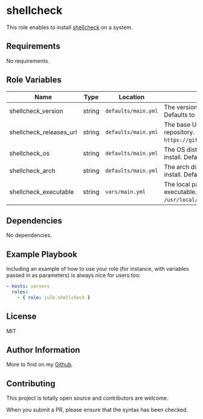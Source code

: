 # shellcheck

This role enables to install [shellcheck](https://www.shellcheck.net/) on a system.

## Requirements

No requirements.

## Role Variables

| Name                    | Type   | Location            | Description                                                                                           |
| ----------------------- | ------ | ------------------- | ----------------------------------------------------------------------------------------------------- |
| shellcheck_version      | string | `defaults/main.yml` | The version of shellcheck to install. Defaults to `0.7.2`.                                            |
| shellcheck_releases_url | string | `defaults/main.yml` | The base URL of shellcheck releases repository. Defaults to `https://github.com/koalaman/shellcheck`. |
| shellcheck_os           | string | `defaults/main.yml` | The OS distribution of shellcheck to install. Defaults to `linux`.                                    |
| shellcheck_arch         | string | `defaults/main.yml` | The arch distribution of shellcheck to install. Defaults to `x86_64`.                                 |
| shellcheck_executable   | string | `vars/main.yml`     | The local path where to install shellcheck executable. Defaults to `/usr/local/sbin/shellcheck`.      |

## Dependencies

No dependencies.

## Example Playbook

Including an example of how to use your role (for instance, with variables passed in as parameters) is always nice for users too:

```yaml
- hosts: servers
  roles:
    - { role: julb.shellcheck }
```

## License

MIT

## Author Information

More to find on my [Github](https://github.com/julb).

## Contributing

This project is totally open source and contributors are welcome.

When you submit a PR, please ensure that the syntax has been checked.
